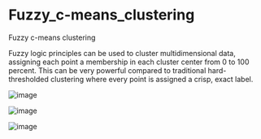 # Fuzzy_c-means_clustering
Fuzzy c-means clustering

Fuzzy logic principles can be used to cluster multidimensional data, assigning each point a membership in each cluster center from 0 to 100 percent. This can be very powerful compared to traditional hard-thresholded clustering where every point is assigned a crisp, exact label.

![image](https://user-images.githubusercontent.com/80626713/143722091-8e131d75-337b-4950-9514-ce6cea138006.png)

![image](https://user-images.githubusercontent.com/80626713/143722092-ff086de5-7b4f-4c4f-aa6f-f9a319324069.png)

![image](https://user-images.githubusercontent.com/80626713/143722097-4a56532a-df45-4e0b-a5ea-d06ca874e0f7.png)
